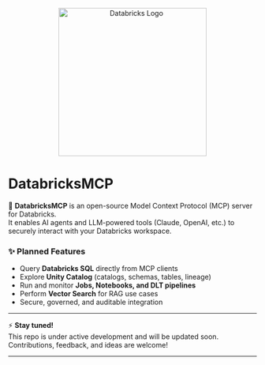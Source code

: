 <p align="center">
  <img src="https://cdn.prod.website-files.com/601064f495f4b4967f921aa9/64246984585c9225aa4e4fc4_databricks.png" alt="Databricks Logo" width="300"/>
</p>

# DatabricksMCP

🚀 **DatabricksMCP** is an open-source Model Context Protocol (MCP) server for Databricks.  
It enables AI agents and LLM-powered tools (Claude, OpenAI, etc.) to securely interact with your Databricks workspace.

### ✨ Planned Features
- Query **Databricks SQL** directly from MCP clients  
- Explore **Unity Catalog** (catalogs, schemas, tables, lineage)  
- Run and monitor **Jobs, Notebooks, and DLT pipelines**  
- Perform **Vector Search** for RAG use cases  
- Secure, governed, and auditable integration  

---

⚡ **Stay tuned!**  
This repo is under active development and will be updated soon.  
Contributions, feedback, and ideas are welcome!

---
